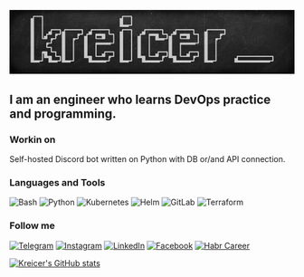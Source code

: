 [![Header](https://github.com/kreicer/kreicer/blob/main/assets/header.png)](https://www.linkedin.com/in/lulukreicer)

## I am an engineer who learns DevOps practice and programming.

### Workin on
Self-hosted Discord bot written on Python with DB or/and API connection.

### Languages and Tools
![Bash](https://img.shields.io/badge/-Bash-282828?style=for-the-badge&logo=gnu-bash&logoColor=ffffff)
![Python](https://img.shields.io/badge/-Python-282828?style=for-the-badge&logo=python&logoColor=ffffff)
![Kubernetes](https://img.shields.io/badge/-Kubernetes-282828?style=for-the-badge&logo=kubernetes&logoColor=ffffff)
![Helm](https://img.shields.io/badge/-Helm-282828?style=for-the-badge&logo=helm&logoColor=ffffff)
![GitLab](https://img.shields.io/badge/-GitLab-282828?style=for-the-badge&logo=gitlab&logoColor=ffffff)
![Terraform](https://img.shields.io/badge/-Terraform-282828?style=for-the-badge&logo=terraform&logoColor=ffffff)

### Follow me

[![Telegram](https://img.shields.io/badge/-Telegram-282828?style=for-the-badge&logo=telegram&logoColor=ffffff)](https://t.me/lulukreicer)
[![Instagram](https://img.shields.io/badge/-Instagram-282828?style=for-the-badge&logo=instagram&logoColor=ffffff)](https://www.instagram.com/lulukreicer)
[![LinkedIn](https://img.shields.io/badge/-LinkedIn-282828?style=for-the-badge&logo=linkedin&logoColor=ffffff)](https://www.linkedin.com/in/lulukreicer)
[![Facebook](https://img.shields.io/badge/-Facebook-282828?style=for-the-badge&logo=facebook&logoColor=ffffff)](https://www.facebook.com/lulukreicer)
[![Habr Career](https://img.shields.io/badge/-Habr.Career-282828?style=for-the-badge&logo=habr&logoColor=ffffff)](https://career.habr.com/d-listopadov)

[![Kreicer's GitHub stats](https://github-readme-stats.vercel.app/api?username=kreicer&show_icons=true&theme=dracula&title_color=ffffff)](https://github.com/anuraghazra/github-readme-stats)
